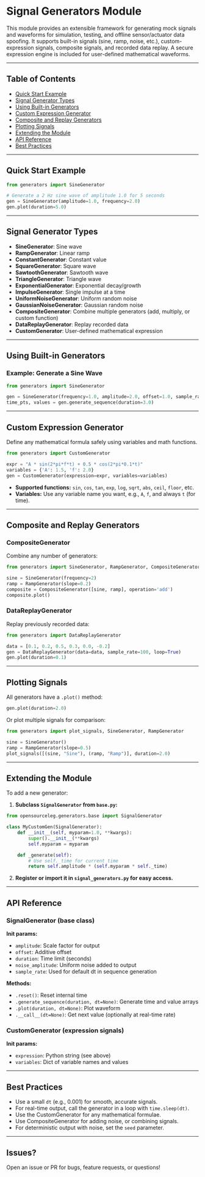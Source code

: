 # Signal Generators Module

This module provides an extensible framework for generating mock signals and waveforms for simulation, testing, and offline sensor/actuator data spoofing.
It supports built-in signals (sine, ramp, noise, etc.), custom-expression signals, composite signals, and recorded data replay.
A secure expression engine is included for user-defined mathematical waveforms.

---

## **Table of Contents**

- [Quick Start Example](#quick-start-example)
- [Signal Generator Types](#signal-generator-types)
- [Using Built-in Generators](#using-built-in-generators)
- [Custom Expression Generator](#custom-expression-generator)
- [Composite and Replay Generators](#composite-and-replay-generators)
- [Plotting Signals](#plotting-signals)
- [Extending the Module](#extending-the-module)
- [API Reference](#api-reference)
- [Best Practices](#best-practices)

---

## **Quick Start Example**

```python
from generators import SineGenerator

# Generate a 2 Hz sine wave of amplitude 1.0 for 5 seconds
gen = SineGenerator(amplitude=1.0, frequency=2.0)
gen.plot(duration=5.0)
```

---

## **Signal Generator Types**

- **SineGenerator**: Sine wave
- **RampGenerator**: Linear ramp
- **ConstantGenerator**: Constant value
- **SquareGenerator**: Square wave
- **SawtoothGenerator**: Sawtooth wave
- **TriangleGenerator**: Triangle wave
- **ExponentialGenerator**: Exponential decay/growth
- **ImpulseGenerator**: Single impulse at a time
- **UniformNoiseGenerator**: Uniform random noise
- **GaussianNoiseGenerator**: Gaussian random noise
- **CompositeGenerator**: Combine multiple generators (add, multiply, or custom function)
- **DataReplayGenerator**: Replay recorded data
- **CustomGenerator**: User-defined mathematical expression

---

## **Using Built-in Generators**

### Example: Generate a Sine Wave

```python
from generators import SineGenerator

gen = SineGenerator(frequency=1.0, amplitude=2.0, offset=1.0, sample_rate=1000)
time_pts, values = gen.generate_sequence(duration=3.0)
```

---

## **Custom Expression Generator**

Define any mathematical formula safely using variables and math functions.

```python
from generators import CustomGenerator

expr = "A * sin(2*pi*f*t) + 0.5 * cos(2*pi*0.1*t)"
variables = {'A': 1.5, 'f': 2.0}
gen = CustomGenerator(expression=expr, variables=variables)
```

- **Supported functions:** `sin`, `cos`, `tan`, `exp`, `log`, `sqrt`, `abs`, `ceil`, `floor`, etc.
- **Variables:** Use any variable name you want, e.g., `A`, `f`, and always `t` (for time).

---

## **Composite and Replay Generators**

### CompositeGenerator

Combine any number of generators:

```python
from generators import SineGenerator, RampGenerator, CompositeGenerator

sine = SineGenerator(frequency=2)
ramp = RampGenerator(slope=0.2)
composite = CompositeGenerator([sine, ramp], operation='add')
composite.plot()
```

### DataReplayGenerator

Replay previously recorded data:

```python
from generators import DataReplayGenerator

data = [0.1, 0.2, 0.5, 0.3, 0.0, -0.2]
gen = DataReplayGenerator(data=data, sample_rate=100, loop=True)
gen.plot(duration=0.1)
```

---

## **Plotting Signals**

All generators have a `.plot()` method:

```python
gen.plot(duration=2.0)
```

Or plot multiple signals for comparison:

```python
from generators import plot_signals, SineGenerator, RampGenerator

sine = SineGenerator()
ramp = RampGenerator(slope=0.5)
plot_signals([(sine, "Sine"), (ramp, "Ramp")], duration=2.0)
```

---

## **Extending the Module**

To add a new generator:

1. **Subclass `SignalGenerator` from `base.py`:**

```python
from opensourceleg.generators.base import SignalGenerator

class MyCustomGen(SignalGenerator):
    def __init__(self, myparam=1.0, **kwargs):
        super().__init__(**kwargs)
        self.myparam = myparam

    def _generate(self):
        # Use self._time for current time
        return self.amplitude * (self.myparam * self._time)
```

2. **Register or import it in `signal_generators.py` for easy access.**

---

## **API Reference**

### SignalGenerator (base class)

**Init params:**

- `amplitude`: Scale factor for output
- `offset`: Additive offset
- `duration`: Time limit (seconds)
- `noise_amplitude`: Uniform noise added to output
- `sample_rate`: Used for default dt in sequence generation

**Methods:**

- `.reset()`: Reset internal time
- `.generate_sequence(duration, dt=None)`: Generate time and value arrays
- `.plot(duration, dt=None)`: Plot waveform
- `.__call__(dt=None)`: Get next value (optionally at real-time rate)

### CustomGenerator (expression signals)

**Init params:**

- `expression`: Python string (see above)
- `variables`: Dict of variable names and values

---

## **Best Practices**

- Use a small `dt` (e.g., 0.001) for smooth, accurate signals.
- For real-time output, call the generator in a loop with `time.sleep(dt)`.
- Use the CustomGenerator for any mathematical formulae.
- Use CompositeGenerator for adding noise, or combining signals.
- For deterministic output with noise, set the `seed` parameter.

---

## **Issues?**

Open an issue or PR for bugs, feature requests, or questions!
